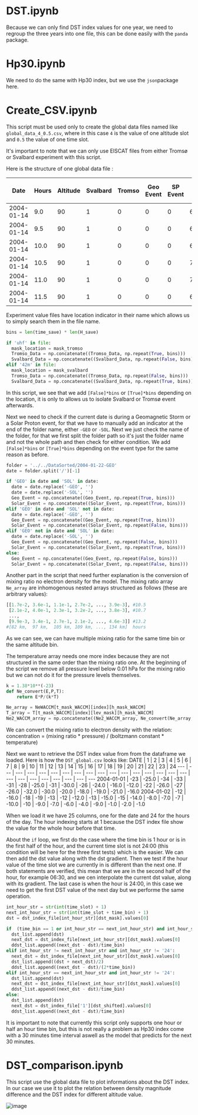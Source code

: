 # DST.ipynb
Because we can only find DST index values for one year, we need to regroup the three years into one file, this can be done easily with the `panda` package.

# Hp30.ipynb
We need to do the same with Hp30 index, but we use the `json`package here.

# Create_CSV.ipynb
This script must be used only to create the global data files named like `global_data_4_0.5.csv`, where in this case `4` is the value of one altitude slot and `0.5` the value of one time slot. 

It's important to note that we can only use EISCAT files from either Tromsø or Svalbard experiment with this script.

Here is the structure of one global data file :

Date | Hours | Altitude | Svalbard | Tromso | Geo Event | SP Event | EXP Density | EXP Density Error | WACCM Density | EXP Magnitude | EXP Magnitude Error | WACCM Magnitude | DST Index | DST Index Gradient | Hp30 Index | Hp30 Index Gradient
--- | --- | --- | --- | --- | --- | --- | --- | --- | --- | --- | --- | --- | --- | --- | --- | ---
2004-01-14 | 9.0 | 90 | 1 | 0 | 0 | 0 | 659456637 | 1681254727 | 2479583097 | 8.81 | 9.22 | 9.39 | -6.0 | 0.0 | 3.0 | -1.33
2004-01-14 | 9.5 | 90 | 1 | 0 | 0 | 0 | 682141246 | 1154373994 | 2460064336 | 8.83 | 9.06 | 9.39 | -10.0 | -8.0 | 2.333 | 0.0
2004-01-14 | 10.0 | 90 | 1 | 0 | 0 | 0 | 696178246 | 866611309 | 2465102573 | 8.84 | 8.93 | 9.39 | -14.0 | 0.0 | 2.333 | 0.66
2004-01-14 | 10.5 | 90 | 1 | 0 | 0 | 0 | 702768122 | 1140190903 | 2475819042 | 8.84 | 9.05 | 9.39 | -15.5 | -3.0 | 2.667 | -1.33
2004-01-14 | 11.0 | 90 | 1 | 0 | 0 | 0 | 703778803 | 1117979387 | 2526585708 | 8.84 | 9.04 | 9.4 | -17.0 | 0.0 | 2.0 | -0.66
2004-01-14 | 11.5 | 90 | 1 | 0 | 0 | 0 | 699140435 | 665202103 | 2501844736 | 8.84 | 8.82 | 9.39 | -18.0 | -2.0 | 1.667 | 0.0

Experiment value files have location indicator in their name which allows us to simply search them in the file name.

```python
bins = len(time_save) * len(H_save)

if 'uhf' in file:
  mask_location = mask_tromso
  Tromso_Data = np.concatenate((Tromso_Data, np.repeat(True, bins)))
  Svalbard_Data = np.concatenate((Svalbard_Data, np.repeat(False, bins)))
elif '42m' in file:
  mask_location = mask_svalbard
  Tromso_Data = np.concatenate((Tromso_Data, np.repeat(False, bins)))
  Svalbard_Data = np.concatenate((Svalbard_Data, np.repeat(True, bins)))
```

In this script, we see that we add `[False]*bins` or `[True]*bins` depending on the location, it is only to allows us to isolate Svalbard or Tromsø event afterwards.

Next we need to check if the current date is during a Geomagnetic Storm or a Solar Proton event, for that we have to manually add an indicator at the end of the folder name, either `-GEO` or `-SOL`. Next we just check the name of the folder, for that we first split the folder path so it's just the folder name and not the whole path and then check for either condition. We add `[False]*bins` or `[True]*bins` depending on the event type for the same reason as before.

```python
folder = '../../DataSorted/2004-01-22-GEO'
date = folder.split('/')[-1]

if 'GEO' in date and 'SOL' in date:
  date = date.replace('-GEO', '')
  date = date.replace('-SOL', '')
  Geo_Event = np.concatenate((Geo_Event, np.repeat(True, bins)))
  Solar_Event = np.concatenate((Solar_Event, np.repeat(True, bins)))
elif 'GEO' in date and 'SOL' not in date:
  date = date.replace('-GEO', '')
  Geo_Event = np.concatenate((Geo_Event, np.repeat(True, bins)))
  Solar_Event = np.concatenate((Solar_Event, np.repeat(False, bins)))
elif 'GEO' not in date and 'SOL' in date:
  date = date.replace('-SOL', '')
  Geo_Event = np.concatenate((Geo_Event, np.repeat(False, bins)))
  Solar_Event = np.concatenate((Solar_Event, np.repeat(True, bins)))
else:
  Geo_Event = np.concatenate((Geo_Event, np.repeat(False, bins)))
  Solar_Event = np.concatenate((Solar_Event, np.repeat(False, bins)))
```

Another part in the script that need further explanation is the conversion of mixing ratio no electron density for the model. The mixing ratio array `Ne_array` are inhomogenous nested arrays structured as follows (these are arbitrary values):
```python
[[1.7e-2, 3.6e-1, 1.1e-1, 2.7e-2, ..., 3.9e-3], #10.5
 [2.1e-2, 4.0e-1, 2.3e-1, 3.2e-2, ..., 3.8e-3], #10.7
 ...,
 [9.9e-3, 3.4e-1, 2.7e-1, 2.1e-2, ..., 4.6e-3]] #13.2
#[82 km,  97 km,  105 km, 109 km, ..., 134 km]  hours
```
As we can see, we can have multiple mixing ratio for the same time bin or the same altitude bin.

The temperature array needs one more index because they are not structured in the same order than the mixing ratio one. At the beginning of the script we remove all pressure level below 0.01 hPa for the mixing ratio but we can not do it for the pressure levels themselves.

```python
k = 1.38*10**(-23)
def Ne_convert(E,P,T):
    return E*P/(k*T)

Ne_array = NeWACCM[t_mask_WACCM][index][h_mask_WACCM]
T_array = T[t_mask_WACCM][index][lev_mask][h_mask_WACCM]
Ne2_WACCM_array = np.concatenate((Ne2_WACCM_array, Ne_convert(Ne_array,P[h_mask_WACCM]*100,T_array))) 
```
We can convert the mixing ratio to electron density with the relation: concentration = (mixing ratio * pressure) / (boltzmann constant * temperature)

Next we want to retrieve the DST index value from from the dataframe we loaded. Here is how the `DST_global.csv` looks like:
DATE | 1 | 2 | 3 | 4 | 5 | 6 | 7 | 8 | 9 | 10 | 11 | 12 | 13 | 14 | 15 | 16 | 17 | 18 | 19 | 20 | 21 | 22 | 23 | 24
--- | --- | --- | --- | --- | --- | --- | --- | --- | --- | --- | --- | --- | --- | --- | ---  | ---  | ---  | ---  | ---  | ---  | ---  | ---  | ---  | --- 
2004-01-01 | -23 | -25.0 | -34 | -33 | -31 | -28 | -25.0 | -31 | -30.0 | -26 | -24.0 | -16.0 | -12.0 | -22 | -26.0 | -27 | -26.0 | -32.0 | -30.0 | -20.0 | -18.0 | -19.0 | -21.0 | -16.0
2004-01-02 | -12 | -16.0 | -18 | -19 | -13 | -12 | -12.0 | -13 | -15.0 | -15 | -14.0 | -8.0 | -7.0 | -7 | -10.0 | -10 | -9.0 | -7.0 | -6.0 | -4.0 | -9.0 | -1.0 | -2.0 | -1.0

When we load it we have 25 columns, one for the date and 24 for the hours of the day. The hour indexing starts at 1 because the DST index file show the value for the whole hour before that time.

About the `if` loop, we first do the case where the time bin is 1 hour or is in the first half of the hour, and the current time slot is not 24:00 (this condition will be here for the three first tests) which is the easier. We can then add the dst value along with the dst gradient.
Then we test if the hour value of the time slot we are currently in is different than the next one. If both statements are verified, this mean that we are in the second half of the hour, for example 06:30, and we cen interpolate the current dst value, along with its gradient.
The last case is when the hour is 24:00, in this case we need to get the first DST value of the next day but we performe the same operation.

```python
int_hour_str = str(int(time_slot) + 1)
next_int_hour_str = str(int(time_slot + time_bin) + 1)
dst = dst_index_file[int_hour_str][dst_mask].values[0]

if  (time_bin == 1 or int_hour_str == next_int_hour_str) and int_hour_str != '24':
  dst_list.append(dst)
  next_dst = dst_index_file[next_int_hour_str][dst_mask].values[0]
  ddst_list.append((next_dst - dst)/time_bin)
elif int_hour_str != next_int_hour_str and int_hour_str != '24':
  next_dst = dst_index_file[next_int_hour_str][dst_mask].values[0] 
  dst_list.append((dst + next_dst)/2)
  ddst_list.append((next_dst - dst)/(2*time_bin))
elif int_hour_str == next_int_hour_str and int_hour_str != '24':
  dst_list.append(dst)
  next_dst = dst_index_file[next_int_hour_str][dst_mask].values[0]
  ddst_list.append((next_dst - dst)/time_bin)
else:
  dst_list.append(dst)
  next_dst = dst_index_file['1'][dst_shifted].values[0]
  ddst_list.append((next_dst - dst)/time_bin)
```

It is important to note that currently this script only supports one hour or half an hour time bin, but this is not really a problem as Hp30 index come with a 30 minutes time interval aswell as the model that predicts for the next 30 minutes.

# DST_comparison.ipynb
This script use the global data file to plot informations about the DST index. In our case we use it to plot the relation between density magnitude difference and the DST index for different altitude value.

![image](https://github.com/remy-guillermin/WACCM-Analysis/assets/100087560/23045a71-2b26-4842-af27-8c75743254d2)



